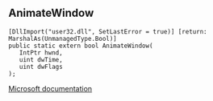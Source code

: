 ## AnimateWindow

```
[DllImport("user32.dll", SetLastError = true)] [return: MarshalAs(UnmanagedType.Bool)]
public static extern bool AnimateWindow(
   IntPtr hwnd,
   uint dwTime,
   uint dwFlags
);
```

[Microsoft documentation](https://docs.microsoft.com/en-us/windows/win32/api/winuser/nf-winuser-animatewindow)
